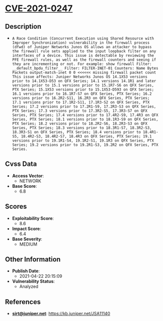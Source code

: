 
# [CVE-2021-0247](https://cve.mitre.org/cgi-bin/cvename.cgi?name=CVE-2021-0247)

## Description

- `A Race Condition (Concurrent Execution using Shared Resource with Improper Synchronization) vulnerability in the firewall process (dfwd) of Juniper Networks Junos OS allows an attacker to bypass the firewall rule sets applied to the input loopback filter on any interfaces of a device. This issue is detectable by reviewing the PFE firewall rules, as well as the firewall counters and seeing if they are incrementing or not. For example: show firewall Filter: __default_bpdu_filter__ Filter: FILTER-INET-01 Counters: Name Bytes Packets output-match-inet 0 0 <<<<<< missing firewall packet count This issue affects: Juniper Networks Junos OS 14.1X53 versions prior to 14.1X53-D53 on QFX Series; 14.1 versions 14.1R1 and later versions prior to 15.1 versions prior to 15.1R7-S6 on QFX Series, PTX Series; 15.1X53 versions prior to 15.1X53-D593 on QFX Series; 16.1 versions prior to 16.1R7-S7 on QFX Series, PTX Series; 16.2 versions prior to 16.2R2-S11, 16.2R3 on QFX Series, PTX Series; 17.1 versions prior to 17.1R2-S11, 17.1R3-S2 on QFX Series, PTX Series; 17.2 versions prior to 17.2R1-S9, 17.2R3-S3 on QFX Series, PTX Series; 17.3 versions prior to 17.3R2-S5, 17.3R3-S7 on QFX Series, PTX Series; 17.4 versions prior to 17.4R2-S9, 17.4R3 on QFX Series, PTX Series; 18.1 versions prior to 18.1R3-S9 on QFX Series, PTX Series; 18.2 versions prior to 18.2R2-S6, 18.2R3-S3 on QFX Series, PTX Series; 18.3 versions prior to 18.3R1-S7, 18.3R2-S3, 18.3R3-S1 on QFX Series, PTX Series; 18.4 versions prior to 18.4R1-S5, 18.4R2-S3, 18.4R2-S7, 18.4R3 on QFX Series, PTX Series; 19.1 versions prior to 19.1R1-S4, 19.1R2-S1, 19.1R3 on QFX Series, PTX Series; 19.2 versions prior to 19.2R1-S3, 19.2R2 on QFX Series, PTX Series.`

## Cvss Data

- **Access Vector**:
  - NETWORK
- **Base Score**:
  - 6.8

## Scores

- **Exploitability Score**:
  - 8.6
- **Impact Score**:
  - 6.4
- **Base Severity**:
  - MEDIUM

## Other Information

- **Publish Date**:
  - 2021-04-22 20:15:09
- **Vulnerability Status**:
  - Analyzed

## References

- **sirt@juniper.net**: https://kb.juniper.net/JSA11140
